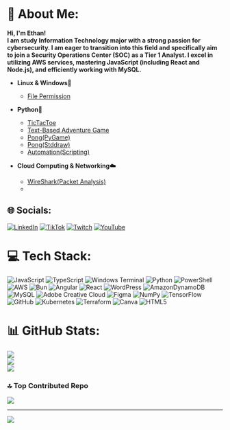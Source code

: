 # 💫 About Me:
<b>Hi, I'm Ethan!<br/> I am study Information Technology major with a strong passion for cybersecurity. I am eager to transition into this field and specifically aim to join a Security Operations Center (SOC) as a Tier 1 Analyst. I excel in utilizing AWS services, mastering JavaScript (including React and Node.js), and efficiently working with MySQL.</b>

- <b>Linux & Windows👾</b>
  - [File Permission](https://github.com/YoriTano/Linux-file-permissions)


- <b>Python🐍</b>
  - [TicTacToe](https://github.com/YoriTano/TicTacToe_py)
  - [Text-Based Adventure Game](https://github.com/YoriTano/Adventure_game)
  - [Pong(PyGame)](https://github.com/YoriTano/Pong_py_pygame)
  - [Pong(Stddraw)](https://github.com/YoriTano/Pong_py_std)
  - [Automation(Scripting)](https://github.com/YoriTano/Python-Automation)
 

- <b>Cloud Computing & Networking☁️</b>
  - [WireShark(Packet Analysis)](https://github.com/YoriTano/Wireshark-Packet-Analysis)
  - 

## 🌐 Socials:
[![LinkedIn](https://img.shields.io/badge/LinkedIn-%230077B5.svg?logo=linkedin&logoColor=white)](https://www.linkedin.com/in/ethan-collins-360108102/) [![TikTok](https://img.shields.io/badge/TikTok-%23000000.svg?logo=TikTok&logoColor=white)](https://tiktok.com/@yori.___) [![Twitch](https://img.shields.io/badge/Twitch-%239146FF.svg?logo=Twitch&logoColor=white)](https://twitch.tv/Yori_tano) [![YouTube](https://img.shields.io/badge/YouTube-%23FF0000.svg?logo=YouTube&logoColor=white)](https://youtube.com/@yori._.) 

# 💻 Tech Stack:
![JavaScript](https://img.shields.io/badge/javascript-%23323330.svg?style=for-the-badge&logo=javascript&logoColor=%23F7DF1E) ![TypeScript](https://img.shields.io/badge/typescript-%23007ACC.svg?style=for-the-badge&logo=typescript&logoColor=white) ![Windows Terminal](https://img.shields.io/badge/Windows%20Terminal-%234D4D4D.svg?style=for-the-badge&logo=windows-terminal&logoColor=white) ![Python](https://img.shields.io/badge/python-3670A0?style=for-the-badge&logo=python&logoColor=ffdd54) ![PowerShell](https://img.shields.io/badge/PowerShell-%235391FE.svg?style=for-the-badge&logo=powershell&logoColor=white) ![AWS](https://img.shields.io/badge/AWS-%23FF9900.svg?style=for-the-badge&logo=amazon-aws&logoColor=white) ![Bun](https://img.shields.io/badge/Bun-%23000000.svg?style=for-the-badge&logo=bun&logoColor=white) ![Angular](https://img.shields.io/badge/angular-%23DD0031.svg?style=for-the-badge&logo=angular&logoColor=white) ![React](https://img.shields.io/badge/react-%2320232a.svg?style=for-the-badge&logo=react&logoColor=%2361DAFB) ![WordPress](https://img.shields.io/badge/WordPress-%23117AC9.svg?style=for-the-badge&logo=WordPress&logoColor=white) ![AmazonDynamoDB](https://img.shields.io/badge/Amazon%20DynamoDB-4053D6?style=for-the-badge&logo=Amazon%20DynamoDB&logoColor=white) ![MySQL](https://img.shields.io/badge/mysql-4479A1.svg?style=for-the-badge&logo=mysql&logoColor=white) ![Adobe Creative Cloud](https://img.shields.io/badge/Adobe%20Creative%20Cloud-DA1F26.svg?style=for-the-badge&logo=Adobe%20Creative%20Cloud&logoColor=white) ![Figma](https://img.shields.io/badge/figma-%23F24E1E.svg?style=for-the-badge&logo=figma&logoColor=white) ![NumPy](https://img.shields.io/badge/numpy-%23013243.svg?style=for-the-badge&logo=numpy&logoColor=white) ![TensorFlow](https://img.shields.io/badge/TensorFlow-%23FF6F00.svg?style=for-the-badge&logo=TensorFlow&logoColor=white) ![GitHub](https://img.shields.io/badge/github-%23121011.svg?style=for-the-badge&logo=github&logoColor=white) ![Kubernetes](https://img.shields.io/badge/kubernetes-%23326ce5.svg?style=for-the-badge&logo=kubernetes&logoColor=white) ![Terraform](https://img.shields.io/badge/terraform-%235835CC.svg?style=for-the-badge&logo=terraform&logoColor=white) ![Canva](https://img.shields.io/badge/Canva-%2300C4CC.svg?style=for-the-badge&logo=Canva&logoColor=white) ![HTML5](https://img.shields.io/badge/html5-%23E34F26.svg?style=for-the-badge&logo=html5&logoColor=white)
# 📊 GitHub Stats:
![](https://github-readme-stats.vercel.app/api?username=YoriTano&theme=dark&hide_border=true&include_all_commits=false&count_private=true)<br/>
![](https://github-readme-streak-stats.herokuapp.com/?user=YoriTano&theme=dark&hide_border=true)<br/>
![](https://github-readme-stats.vercel.app/api/top-langs/?username=YoriTano&theme=dark&hide_border=true&include_all_commits=false&count_private=true&layout=compact)

### 🔝 Top Contributed Repo
![](https://github-contributor-stats.vercel.app/api?username=YoriTano&limit=5&theme=dark&combine_all_yearly_contributions=true)

---
[![](https://visitcount.itsvg.in/api?id=YoriTano&icon=0&color=0)](https://visitcount.itsvg.in)


